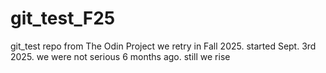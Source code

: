 # git_test_F25
git_test repo from The Odin Project we retry in Fall 2025. started Sept. 3rd 2025. we were not serious 6 months ago. still we rise
